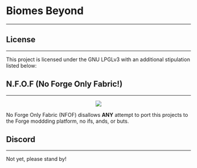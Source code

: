 # Biomes Beyond

---

## License

---

This project is licensed under the GNU LPGLv3 with an additional stipulation listed below:

## N.F.O.F (No Forge Only Fabric!)

---

<p align="center"><img src="https://cdn.discordapp.com/attachments/603001855919783939/938505787016351795/NFOF_DARK.png"</p>

No Forge Only Fabric (NFOF) disallows **ANY** attempt to port this projects to the Forge moddding platform, no ifs, ands, or buts.

## Discord

---

Not yet, please stand by!
